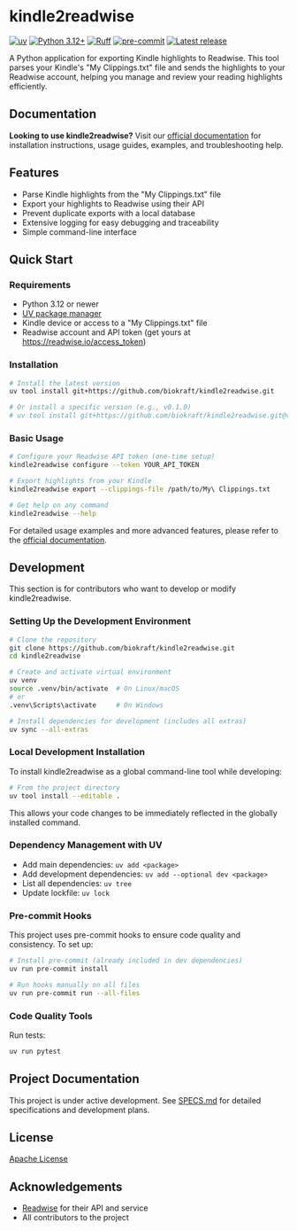 # kindle2readwise

[![uv](https://img.shields.io/endpoint?url=https://raw.githubusercontent.com/astral-sh/uv/main/assets/badge/v0.json)](https://github.com/astral-sh/uv)
[![Python 3.12+](https://img.shields.io/badge/python-3.12+-blue.svg)](https://www.python.org/downloads/release/python-3120/)
[![Ruff](https://img.shields.io/badge/code%20style-ruff-black)](https://github.com/astral-sh/ruff)
[![pre-commit](https://img.shields.io/badge/pre--commit-enabled-brightgreen)](https://pre-commit.com/)
[![Latest release](https://img.shields.io/github/v/release/biokraft/kindle2readwise)](https://github.com/biokraft/kindle2readwise/releases/latest)

A Python application for exporting Kindle highlights to Readwise. This tool parses your Kindle's "My Clippings.txt" file and sends the highlights to your Readwise account, helping you manage and review your reading highlights efficiently.

## Documentation

**Looking to use kindle2readwise?** Visit our [official documentation](docs/index.md) for installation instructions, usage guides, examples, and troubleshooting help.

## Features

- Parse Kindle highlights from the "My Clippings.txt" file
- Export your highlights to Readwise using their API
- Prevent duplicate exports with a local database
- Extensive logging for easy debugging and traceability
- Simple command-line interface

## Quick Start

### Requirements

- Python 3.12 or newer
- [UV package manager](https://github.com/astral-sh/uv)
- Kindle device or access to a "My Clippings.txt" file
- Readwise account and API token (get yours at https://readwise.io/access_token)

### Installation

```bash
# Install the latest version
uv tool install git+https://github.com/biokraft/kindle2readwise.git

# Or install a specific version (e.g., v0.1.0)
# uv tool install git+https://github.com/biokraft/kindle2readwise.git@v0.1.0
```

### Basic Usage

```bash
# Configure your Readwise API token (one-time setup)
kindle2readwise configure --token YOUR_API_TOKEN

# Export highlights from your Kindle
kindle2readwise export --clippings-file /path/to/My\ Clippings.txt

# Get help on any command
kindle2readwise --help
```

For detailed usage examples and more advanced features, please refer to the [official documentation](docs/index.md).

## Development

This section is for contributors who want to develop or modify kindle2readwise.

### Setting Up the Development Environment

```bash
# Clone the repository
git clone https://github.com/biokraft/kindle2readwise.git
cd kindle2readwise

# Create and activate virtual environment
uv venv
source .venv/bin/activate  # On Linux/macOS
# or
.venv\Scripts\activate     # On Windows

# Install dependencies for development (includes all extras)
uv sync --all-extras
```

### Local Development Installation

To install kindle2readwise as a global command-line tool while developing:

```bash
# From the project directory
uv tool install --editable .
```

This allows your code changes to be immediately reflected in the globally installed command.

### Dependency Management with UV

- Add main dependencies: `uv add <package>`
- Add development dependencies: `uv add --optional dev <package>`
- List all dependencies: `uv tree`
- Update lockfile: `uv lock`

### Pre-commit Hooks

This project uses pre-commit hooks to ensure code quality and consistency. To set up:

```bash
# Install pre-commit (already included in dev dependencies)
uv run pre-commit install

# Run hooks manually on all files
uv run pre-commit run --all-files
```

### Code Quality Tools

Run tests:

```bash
uv run pytest
```

## Project Documentation

This project is under active development. See [SPECS.md](SPECS.md) for detailed specifications and development plans.

## License

[Apache License](LICENSE)

## Acknowledgements

- [Readwise](https://readwise.io) for their API and service
- All contributors to the project
